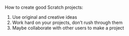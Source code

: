How to create good Scratch projects:
1. Use original and creative ideas
2. Work hard on your projects, don’t rush through them
3. Maybe collaborate with other users to make a project